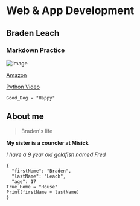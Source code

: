 # Web & App Development
## Braden Leach 

### Markdown Practice
![image](https://github.com/user-attachments/assets/a2815f56-e676-482e-9a99-011010ed7352)

[Amazon](https://Amazon.com)

[Python Video](https://www.youtube.com/watch?v=kqtD5dpn9C8)

`Good_Dog = "Happy"`

  ## About me 
>Braden's life

  **My sister is a councler at Misick**

  *I have a 9 year old goldfish named Fred*
```
{
  "firstName": "Braden",
  "lastName": "Leach",
  "age": 17
True_Home = "House"
Print(firstName + lastName)
}
```
